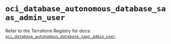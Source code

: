 # `oci_database_autonomous_database_saas_admin_user`

Refer to the Terraform Registry for docs: [`oci_database_autonomous_database_saas_admin_user`](https://registry.terraform.io/providers/oracle/oci/7.19.0/docs/resources/database_autonomous_database_saas_admin_user).

